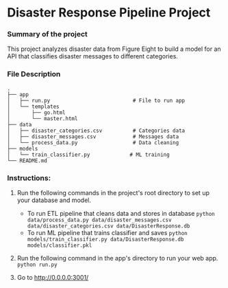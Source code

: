 # Disaster Response Pipeline Project

### Summary of the project
This project analyzes disaster data from Figure Eight to build a model for an API that classifies disaster messages to different categories.

### File Description
    .
    ├── app     
    │   ├── run.py                           # File to run app
    │   └── templates   
    │       ├── go.html                     
    │       └── master.html                   
    ├── data                   
    │   ├── disaster_categories.csv          # Categories data
    │   ├── disaster_messages.csv            # Messages data
    │   └── process_data.py                  # Data cleaning
    ├── models
    │   └── train_classifier.py             # ML training        
    └── README.md    



### Instructions:
1. Run the following commands in the project's root directory to set up your database and model.

    - To run ETL pipeline that cleans data and stores in database
        `python data/process_data.py data/disaster_messages.csv data/disaster_categories.csv data/DisasterResponse.db`
    - To run ML pipeline that trains classifier and saves
        `python models/train_classifier.py data/DisasterResponse.db models/classifier.pkl`

2. Run the following command in the app's directory to run your web app.
    `python run.py`

3. Go to http://0.0.0.0:3001/

